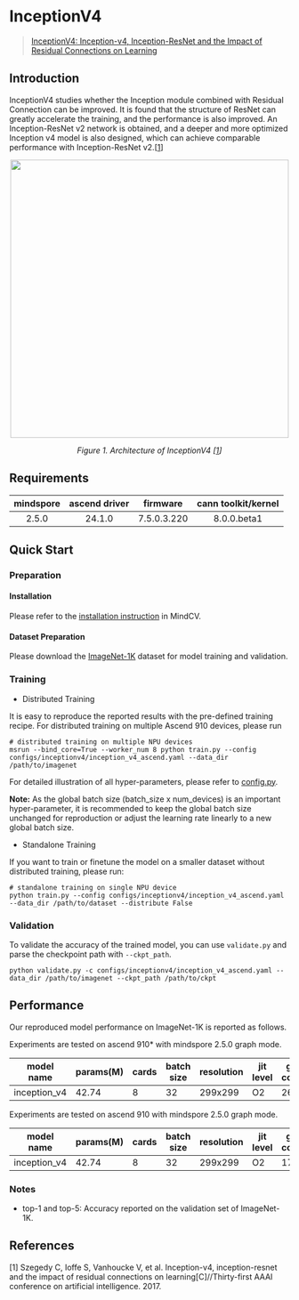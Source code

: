 # InceptionV4
> [InceptionV4: Inception-v4, Inception-ResNet and the Impact of Residual Connections on Learning](https://arxiv.org/pdf/1602.07261.pdf)

## Introduction

InceptionV4 studies whether the Inception module combined with Residual Connection can be improved. It is found that the
structure of ResNet can greatly accelerate the training, and the performance is also improved. An Inception-ResNet v2
network is obtained, and a deeper and more optimized Inception v4 model is also designed, which can achieve comparable
performance with Inception-ResNet v2.[[1](#references)]

<p align="center">
  <img src="https://user-images.githubusercontent.com/53842165/210749903-5ff23c0e-547f-487d-bb64-70b6e99031ea.jpg" width=500 />
</p>
<p align="center">
  <em>Figure 1. Architecture of InceptionV4 [<a href="#references">1</a>] </em>
</p>

## Requirements
| mindspore | ascend driver |  firmware   | cann toolkit/kernel |
| :-------: | :-----------: | :---------: | :-----------------: |
|   2.5.0   |   24.1.0      | 7.5.0.3.220 |     8.0.0.beta1     |


## Quick Start

### Preparation

#### Installation
Please refer to the [installation instruction](https://mindspore-lab.github.io/mindcv/installation/) in MindCV.

#### Dataset Preparation
Please download the [ImageNet-1K](https://www.image-net.org/challenges/LSVRC/2012/index.php) dataset for model training and validation.

### Training

* Distributed Training

It is easy to reproduce the reported results with the pre-defined training recipe. For distributed training on multiple Ascend 910 devices, please run

```shell
# distributed training on multiple NPU devices
msrun --bind_core=True --worker_num 8 python train.py --config configs/inceptionv4/inception_v4_ascend.yaml --data_dir /path/to/imagenet
```




For detailed illustration of all hyper-parameters, please refer to [config.py](https://github.com/mindspore-lab/mindcv/blob/main/config.py).

**Note:**  As the global batch size  (batch_size x num_devices) is an important hyper-parameter, it is recommended to keep the global batch size unchanged for reproduction or adjust the learning rate linearly to a new global batch size.

* Standalone Training

If you want to train or finetune the model on a smaller dataset without distributed training, please run:

```shell
# standalone training on single NPU device
python train.py --config configs/inceptionv4/inception_v4_ascend.yaml --data_dir /path/to/dataset --distribute False
```

### Validation

To validate the accuracy of the trained model, you can use `validate.py` and parse the checkpoint path with `--ckpt_path`.

```shell
python validate.py -c configs/inceptionv4/inception_v4_ascend.yaml --data_dir /path/to/imagenet --ckpt_path /path/to/ckpt
```

## Performance

Our reproduced model performance on ImageNet-1K is reported as follows.

Experiments are tested on ascend 910* with mindspore 2.5.0 graph mode.

| model name   | params(M) | cards | batch size | resolution | jit level | graph compile | ms/step | img/s   | acc@top1 | acc@top5 | recipe                                                                                                 | weight                                                                                                         |
| ------------ | --------- | ----- | ---------- | ---------- | --------- |---------------| ------- | ------- | -------- | -------- | ------------------------------------------------------------------------------------------------------ | -------------------------------------------------------------------------------------------------------------- |
| inception_v4 | 42.74     | 8     | 32         | 299x299    | O2        | 263s          | 80.97   | 3161.66 | 80.98    | 95.25    | [yaml](https://github.com/mindspore-lab/mindcv/blob/main/configs/inceptionv4/inception_v4_ascend.yaml) | [weights](https://download-mindspore.osinfra.cn/toolkits/mindcv/inception_v4/inception_v4-56e798fc-910v2.ckpt) |


Experiments are tested on ascend 910 with mindspore 2.5.0 graph mode.

| model name   | params(M) | cards | batch size | resolution | jit level | graph compile | ms/step | img/s   | acc@top1 | acc@top5 | recipe                                                                                                 | weight                                                                                           |
| ------------ | --------- | ----- | ---------- | ---------- | --------- | ------------- | ------- | ------- | -------- | -------- | ------------------------------------------------------------------------------------------------------ | ------------------------------------------------------------------------------------------------ |
| inception_v4 | 42.74     | 8     | 32         | 299x299    | O2        | 177s          | 76.19   | 3360.02 | 80.88    | 95.34    | [yaml](https://github.com/mindspore-lab/mindcv/blob/main/configs/inceptionv4/inception_v4_ascend.yaml) | [weights](https://download.mindspore.cn/toolkits/mindcv/inception_v4/inception_v4-db9c45b3.ckpt) |

### Notes
- top-1 and top-5: Accuracy reported on the validation set of ImageNet-1K.

## References

[1] Szegedy C, Ioffe S, Vanhoucke V, et al. Inception-v4, inception-resnet and the impact of residual connections on learning[C]//Thirty-first AAAI conference on artificial intelligence. 2017.
